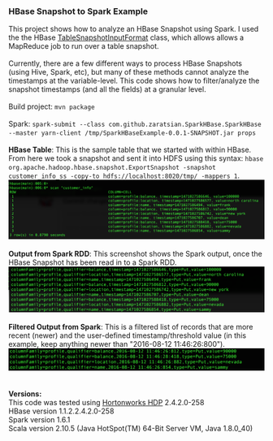<h3>HBase Snapshot to Spark Example</h3>
<p>
This project shows how to analyze an HBase Snapshot using Spark. I used the the HBase <a href="https://hbase.apache.org/apidocs/org/apache/hadoop/hbase/mapreduce/TableSnapshotInputFormat.html">TableSnapshotInputFormat</a> class, which allows allows a MapReduce job to run over a table snapshot.
<br>
<br>
Currently, there are a few different ways to process HBase Snapshots (using Hive, Spark, etc), but many of these methods cannot analyze the timestamps at the variable-level. This code shows how to filter/analyze the snapshot timestamps (and all the fields) at a granular level.
<br>
<br>Build project: <code>mvn package</code>
<br>
<br>Spark: <code>spark-submit --class com.github.zaratsian.SparkHBase.SparkHBase --master yarn-client /tmp/SparkHBaseExample-0.0.1-SNAPSHOT.jar props</code>
<br>
<br>
<b>HBase Table</b>: This is the sample table that we started with within HBase. From here we took a snapshot and sent it into HDFS using this syntax: <code>hbase org.apache.hadoop.hbase.snapshot.ExportSnapshot -snapshot customer_info_ss -copy-to hdfs://localhost:8020/tmp/ -mappers 1</code>.
<img src="screenshots/hbase_records.png" class="inline"/>
<br>
<br>
<b>Output from Spark RDD</b>: This screenshot shows the Spark output, once the HBase Snapshot has been read in to a Spark RDD.
<img src="screenshots/hbase_spark_output_raw.png" class="inline"/>
<br>
<br>
<b>Filtered Output from Spark</b>: This is a filtered list of records that are more recent (newer) and the user-defined timestamp/threshold value (in this example, keep anything newer than "2016-08-12 11:46:26:800").
<img src="screenshots/hbase_spark_output.png" class="inline"/>
<br>
<br>
<br><b>Versions:</b>
<br>This code was tested using <a href="http://hortonworks.com/products/data-center/hdp/">Hortonworks HDP</a> 2.4.2.0-258 
<br>HBase version 1.1.2.2.4.2.0-258
<br>Spark version 1.6.1
<br>Scala version 2.10.5 (Java HotSpot(TM) 64-Bit Server VM, Java 1.8.0_40) 
</p>
